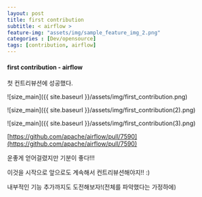```yaml
---
layout: post
title: first contribution 
subtitle: < airflow >
feature-img: "assets/img/sample_feature_img_2.png"
categories : [Dev/opensource]
tags: [contribution, airflow]
---
```


#### first contribution - airflow


첫 컨트리뷰션에 성공했다.


![size_main]({{ site.baseurl }}/assets/img/first_contribution.png)


![size_main]({{ site.baseurl }}/assets/img/first_contribution(2).png)



![size_main]({{ site.baseurl }}/assets/img/first_contribution(3).png)




[https://github.com/apache/airflow/pull/7590](https://github.com/apache/airflow/pull/7590)


운좋게 얻어걸렸지만 기분이 좋다!!! 


이것을 시작으로 앞으로도 계속해서 컨트리뷰션해야지!! :) 


내부적인 기능 추가까지도 도전해보자!(전체를 파악했다는 가정하에)

